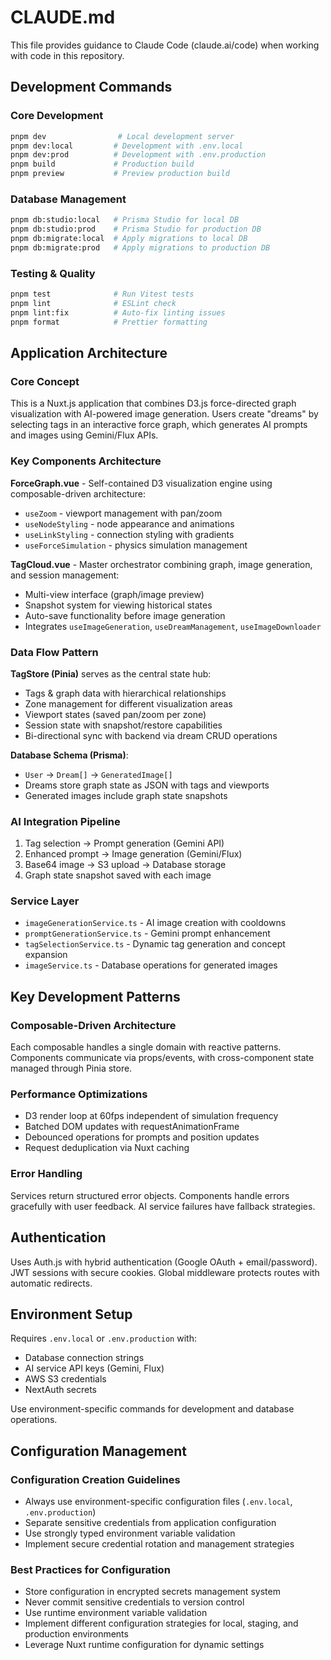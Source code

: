# CLAUDE.md

This file provides guidance to Claude Code (claude.ai/code) when working with code in this repository.

## Development Commands

### Core Development
```bash
pnpm dev                # Local development server
pnpm dev:local         # Development with .env.local
pnpm dev:prod          # Development with .env.production
pnpm build             # Production build
pnpm preview           # Preview production build
```

### Database Management
```bash
pnpm db:studio:local   # Prisma Studio for local DB
pnpm db:studio:prod    # Prisma Studio for production DB
pnpm db:migrate:local  # Apply migrations to local DB
pnpm db:migrate:prod   # Apply migrations to production DB
```

### Testing & Quality
```bash
pnpm test              # Run Vitest tests
pnpm lint              # ESLint check
pnpm lint:fix          # Auto-fix linting issues
pnpm format            # Prettier formatting
```

## Application Architecture

### Core Concept
This is a Nuxt.js application that combines D3.js force-directed graph visualization with AI-powered image generation. Users create "dreams" by selecting tags in an interactive force graph, which generates AI prompts and images using Gemini/Flux APIs.

### Key Components Architecture

**ForceGraph.vue** - Self-contained D3 visualization engine using composable-driven architecture:
- `useZoom` - viewport management with pan/zoom
- `useNodeStyling` - node appearance and animations  
- `useLinkStyling` - connection styling with gradients
- `useForceSimulation` - physics simulation management

**TagCloud.vue** - Master orchestrator combining graph, image generation, and session management:
- Multi-view interface (graph/image preview)
- Snapshot system for viewing historical states
- Auto-save functionality before image generation
- Integrates `useImageGeneration`, `useDreamManagement`, `useImageDownloader`

### Data Flow Pattern

**TagStore (Pinia)** serves as the central state hub:
- Tags & graph data with hierarchical relationships
- Zone management for different visualization areas
- Viewport states (saved pan/zoom per zone)
- Session state with snapshot/restore capabilities
- Bi-directional sync with backend via dream CRUD operations

**Database Schema (Prisma)**:
- `User` → `Dream[]` → `GeneratedImage[]`
- Dreams store graph state as JSON with tags and viewports
- Generated images include graph state snapshots

### AI Integration Pipeline
1. Tag selection → Prompt generation (Gemini API)
2. Enhanced prompt → Image generation (Gemini/Flux)
3. Base64 image → S3 upload → Database storage
4. Graph state snapshot saved with each image

### Service Layer
- `imageGenerationService.ts` - AI image creation with cooldowns
- `promptGenerationService.ts` - Gemini prompt enhancement
- `tagSelectionService.ts` - Dynamic tag generation and concept expansion
- `imageService.ts` - Database operations for generated images

## Key Development Patterns

### Composable-Driven Architecture
Each composable handles a single domain with reactive patterns. Components communicate via props/events, with cross-component state managed through Pinia store.

### Performance Optimizations
- D3 render loop at 60fps independent of simulation frequency
- Batched DOM updates with requestAnimationFrame
- Debounced operations for prompts and position updates
- Request deduplication via Nuxt caching

### Error Handling
Services return structured error objects. Components handle errors gracefully with user feedback. AI service failures have fallback strategies.

## Authentication
Uses Auth.js with hybrid authentication (Google OAuth + email/password). JWT sessions with secure cookies. Global middleware protects routes with automatic redirects.

## Environment Setup
Requires `.env.local` or `.env.production` with:
- Database connection strings
- AI service API keys (Gemini, Flux)
- AWS S3 credentials
- NextAuth secrets

Use environment-specific commands for development and database operations.

## Configuration Management

### Configuration Creation Guidelines
- Always use environment-specific configuration files (`.env.local`, `.env.production`)
- Separate sensitive credentials from application configuration
- Use strongly typed environment variable validation
- Implement secure credential rotation and management strategies

### Best Practices for Configuration
- Store configuration in encrypted secrets management system
- Never commit sensitive credentials to version control
- Use runtime environment variable validation
- Implement different configuration strategies for local, staging, and production environments
- Leverage Nuxt runtime configuration for dynamic settings